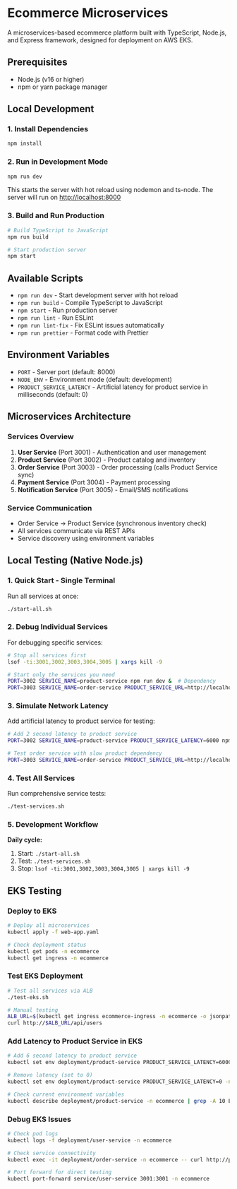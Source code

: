 # Ecommerce Microservices

A microservices-based ecommerce platform built with TypeScript, Node.js, and Express framework, designed for deployment on AWS EKS.

## Prerequisites

- Node.js (v16 or higher)
- npm or yarn package manager

## Local Development

### 1. Install Dependencies

```bash
npm install
```

### 2. Run in Development Mode

```bash
npm run dev
```

This starts the server with hot reload using nodemon and ts-node. The server will run on [http://localhost:8000](http://localhost:8000)

### 3. Build and Run Production

```bash
# Build TypeScript to JavaScript
npm run build

# Start production server
npm start
```

## Available Scripts

- `npm run dev` - Start development server with hot reload
- `npm run build` - Compile TypeScript to JavaScript
- `npm start` - Run production server
- `npm run lint` - Run ESLint
- `npm run lint-fix` - Fix ESLint issues automatically
- `npm run prettier` - Format code with Prettier

## Environment Variables

- `PORT` - Server port (default: 8000)
- `NODE_ENV` - Environment mode (default: development)
- `PRODUCT_SERVICE_LATENCY` - Artificial latency for product service in milliseconds (default: 0)

## Microservices Architecture

### Services Overview

1. **User Service** (Port 3001) - Authentication and user management
2. **Product Service** (Port 3002) - Product catalog and inventory
3. **Order Service** (Port 3003) - Order processing (calls Product Service sync)
4. **Payment Service** (Port 3004) - Payment processing
5. **Notification Service** (Port 3005) - Email/SMS notifications

### Service Communication
- Order Service → Product Service (synchronous inventory check)
- All services communicate via REST APIs
- Service discovery using environment variables

## Local Testing (Native Node.js)

### 1. Quick Start - Single Terminal

Run all services at once:

```bash
./start-all.sh
```

### 2. Debug Individual Services

For debugging specific services:

```bash
# Stop all services first
lsof -ti:3001,3002,3003,3004,3005 | xargs kill -9

# Start only the services you need
PORT=3002 SERVICE_NAME=product-service npm run dev &  # Dependency
PORT=3003 SERVICE_NAME=order-service PRODUCT_SERVICE_URL=http://localhost:3002 npm run dev  # Debug target
```

### 3. Simulate Network Latency

Add artificial latency to product service for testing:

```bash
# Add 2 second latency to product service
PORT=3002 SERVICE_NAME=product-service PRODUCT_SERVICE_LATENCY=6000 npm run dev &

# Test order service with slow product dependency
PORT=3003 SERVICE_NAME=order-service PRODUCT_SERVICE_URL=http://localhost:3002 npm run dev
```

### 4. Test All Services

Run comprehensive service tests:

```bash
./test-services.sh
```

### 5. Development Workflow

**Daily cycle:**
1. Start: `./start-all.sh`
2. Test: `./test-services.sh`
3. Stop: `lsof -ti:3001,3002,3003,3004,3005 | xargs kill -9`

## EKS Testing

### Deploy to EKS

```bash
# Deploy all microservices
kubectl apply -f web-app.yaml

# Check deployment status
kubectl get pods -n ecommerce
kubectl get ingress -n ecommerce
```

### Test EKS Deployment

```bash
# Test all services via ALB
./test-eks.sh

# Manual testing
ALB_URL=$(kubectl get ingress ecommerce-ingress -n ecommerce -o jsonpath='{.status.loadBalancer.ingress[0].hostname}')
curl http://$ALB_URL/api/users
```

### Add Latency to Product Service in EKS

```bash
# Add 6 second latency to product service
kubectl set env deployment/product-service PRODUCT_SERVICE_LATENCY=6000 -n ecommerce

# Remove latency (set to 0)
kubectl set env deployment/product-service PRODUCT_SERVICE_LATENCY=0 -n ecommerce

# Check current environment variables
kubectl describe deployment/product-service -n ecommerce | grep -A 10 Environment
```

### Debug EKS Issues

```bash
# Check pod logs
kubectl logs -f deployment/user-service -n ecommerce

# Check service connectivity
kubectl exec -it deployment/order-service -n ecommerce -- curl http://product-service:3002/api/products

# Port forward for direct testing
kubectl port-forward service/user-service 3001:3001 -n ecommerce
```


